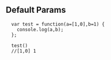 Default Params
---
```
  var test = function(a=[1,0],b=1) { 
    console.log(a,b);
  };
  
  test()
  //[1,0] 1
```